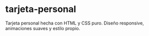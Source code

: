 # tarjeta-personal
Tarjeta personal hecha con HTML y CSS puro. Diseño responsive, animaciones suaves y estilo propio.

